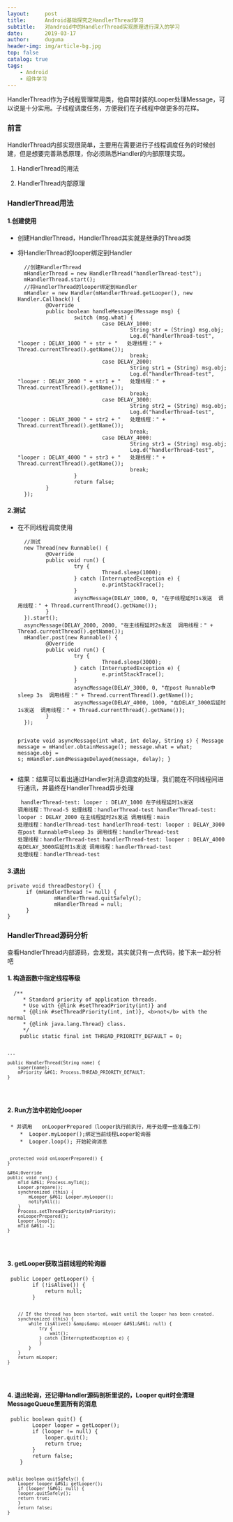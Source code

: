 ```yaml
---
layout:     post
title:      Android基础探究之HandlerThread学习
subtitle:   对android中的HandlerThread实现原理进行深入的学习
date:       2019-03-17
author:     duguma
header-img: img/article-bg.jpg
top: false
catalog: true
tags:
    - Android
    - 组件学习
---  
```



 <p>HandlerThread作为子线程管理常用类&#xff0c;他自带封装的Looper处理Message&#xff0c;可以说是十分实用。子线程调度任务&#xff0c;方便我们在子线程中做更多的花样。</p> 


<h3><a id="_4"></a>前言</h3> 
<p>HandlerThread内部实现很简单&#xff0c;主要用在需要进行子线程调度任务的时候创建&#xff0c;但是想要完善熟悉原理&#xff0c;你必须熟悉Handler的内部原理实现。

<ol><li> <p>HandlerThread的用法</p> </li><li> <p>HandlerThread内部原理</p> </li></ol> 
<h3><a id="HandlerThread_13"></a>HandlerThread用法</h3> 
<h4><a id="1_14"></a>1.创建使用</h4> 
<ul><li> <p>创建HandlerThread&#xff0c;HandlerThread其实就是继承的Thread类</p> </li><li> <p>将HandlerThread的looper绑定到Handler</p> <pre><code>  //创建HandlerThread
  mHandlerThread &#61; new HandlerThread(&#34;handlerThread-test&#34;);
  mHandlerThread.start();
  //将HandlerThread的looper绑定到Handler
  mHandler &#61; new Handler(mHandlerThread.getLooper(), new Handler.Callback() {
         &#64;Override
         public boolean handleMessage(Message msg) {
                  switch (msg.what) {
                           case DELAY_1000:
                                    String str &#61; (String) msg.obj;
                                    Log.d(&#34;handlerThread-test&#34;, &#34;looper : DELAY_1000 &#34; &#43; str &#43; &#34;   处理线程&#xff1a;&#34; &#43; Thread.currentThread().getName());
                                    break;
                           case DELAY_2000:
                                    String str1 &#61; (String) msg.obj;
                                    Log.d(&#34;handlerThread-test&#34;, &#34;looper : DELAY_2000 &#34; &#43; str1 &#43; &#34;   处理线程&#xff1a;&#34; &#43; Thread.currentThread().getName());
                                    break;
                           case DELAY_3000:
                                    String str2 &#61; (String) msg.obj;
                                    Log.d(&#34;handlerThread-test&#34;, &#34;looper : DELAY_3000 &#34; &#43; str2 &#43; &#34;   处理线程&#xff1a;&#34; &#43; Thread.currentThread().getName());
                                    break;
                           case DELAY_4000:
                                    String str3 &#61; (String) msg.obj;
                                    Log.d(&#34;handlerThread-test&#34;, &#34;looper : DELAY_4000 &#34; &#43; str3 &#43; &#34;   处理线程&#xff1a;&#34; &#43; Thread.currentThread().getName());
                                    break;
                  }
                  return false;
         }
  });
</code></pre> </li></ul> 
<h4><a id="2_47"></a>2.测试</h4> 
<ul><li> <p>在不同线程调度使用</p> <pre><code>  //测试
  new Thread(new Runnable() {
         &#64;Override
         public void run() {
                  try {
                           Thread.sleep(1000);
                  } catch (InterruptedException e) {
                           e.printStackTrace();
                  }
                  asyncMessage(DELAY_1000, 0, &#34;在子线程延时1s发送  调用线程&#xff1a;&#34; &#43; Thread.currentThread().getName());
         }
  }).start();
  asyncMessage(DELAY_2000, 2000, &#34;在主线程延时2s发送  调用线程&#xff1a;&#34; &#43; Thread.currentThread().getName());
  mHandler.post(new Runnable() {
         &#64;Override
         public void run() {
                  try {
                           Thread.sleep(3000);
                  } catch (InterruptedException e) {
                           e.printStackTrace();
                  }
                  asyncMessage(DELAY_3000, 0, &#34;在post Runnable中sleep 3s  调用线程&#xff1a;&#34; &#43; Thread.currentThread().getName());
                  asyncMessage(DELAY_4000, 1000, &#34;在DELAY_3000后延时1s发送  调用线程&#xff1a;&#34; &#43; Thread.currentThread().getName());
         }
  });

   private void asyncMessage(int what, int delay, String s) {
            Message message &#61; mHandler.obtainMessage();
            message.what &#61; what;
            message.obj &#61; s;
            mHandler.sendMessageDelayed(message, delay);
   }
</code></pre> </li><li> <p>结果&#xff1a;结果可以看出通过Handler对消息调度的处理&#xff0c;我们能在不同线程间进行通讯&#xff0c;并最终在HandlerThread异步处理</p> <pre><code>  handlerThread-test: looper : DELAY_1000 在子线程延时1s发送  调用线程&#xff1a;Thread-5   处理线程&#xff1a;handlerThread-test
  handlerThread-test: looper : DELAY_2000 在主线程延时2s发送  调用线程&#xff1a;main   处理线程&#xff1a;handlerThread-test
  handlerThread-test: looper : DELAY_3000 在post Runnable中sleep 3s  调用线程&#xff1a;handlerThread-test   处理线程&#xff1a;handlerThread-test
  handlerThread-test: looper : DELAY_4000 在DELAY_3000后延时1s发送  调用线程&#xff1a;handlerThread-test   处理线程&#xff1a;handlerThread-test
</code></pre> </li></ul> 
<h4><a id="3_90"></a>3.退出</h4> 
<pre><code>private void threadDestory() {	   
      if (mHandlerThread !&#61; null) {
               mHandlerThread.quitSafely();
               mHandlerThread &#61; null;
      }
}
</code></pre> 
<h3><a id="HandlerThread_99"></a>HandlerThread源码分析</h3> 
<p>查看HandlerThread内部源码&#xff0c;会发现&#xff0c;其实就只有一点代码&#xff0c;接下来一起分析吧</p> 
<h4><a id="1__102"></a>1. 构造函数中指定线程等级</h4> 
<pre><code>	 /**
     * Standard priority of application threads.
     * Use with {&#64;link #setThreadPriority(int)} and
     * {&#64;link #setThreadPriority(int, int)}, &lt;b&gt;not&lt;/b&gt; with the normal
     * {&#64;link java.lang.Thread} class.
     */
    public static final int THREAD_PRIORITY_DEFAULT &#61; 0;
	
	...

	public HandlerThread(String name) {
		super(name);
		mPriority &#61; Process.THREAD_PRIORITY_DEFAULT;
	}
</code></pre> 
<h4><a id="2_Runlooper_118"></a>2. Run方法中初始化looper</h4> 
<pre><code>	* 并调用	onLooperPrepared&#xff08;looper执行前执行&#xff0c;用于处理一些准备工作&#xff09;
	*  Looper.myLooper();绑定当前线程Looper轮询器
	*  Looper.loop(); 开始轮询消息

	 protected void onLooperPrepared() {
    }

    &#64;Override
    public void run() {
        mTid &#61; Process.myTid();
        Looper.prepare();
        synchronized (this) {
            mLooper &#61; Looper.myLooper();
            notifyAll();
        }
        Process.setThreadPriority(mPriority);
        onLooperPrepared();
        Looper.loop();
        mTid &#61; -1;
    }
</code></pre> 
<h4><a id="3_getLooper_141"></a>3. getLooper获取当前线程的轮询器</h4> 
<pre><code>	public Looper getLooper() {
	    if (!isAlive()) {
	        return null;
	    }
	    
	    // If the thread has been started, wait until the looper has been created.
	    synchronized (this) {
	        while (isAlive() &amp;&amp; mLooper &#61;&#61; null) {
	            try {
	                wait();
	            } catch (InterruptedException e) {
	            }
	        }
	    }
	    return mLooper;
	}
</code></pre> 
<h4><a id="4_HandlerLooper_quitMessageQueue_161"></a>4. 退出轮询&#xff0c;还记得Handler源码剖析里说的&#xff0c;Looper quit时会清理MessageQueue里面所有的消息</h4> 
<pre><code>	public boolean quit() {
		Looper looper &#61; getLooper();
		if (looper !&#61; null) {
		    looper.quit();
		    return true;
		}
		return false;
	}

	public boolean quitSafely() {
		Looper looper &#61; getLooper();
		if (looper !&#61; null) {
		looper.quitSafely();
		return true;
		}
		return false;
	}
</code></pre>